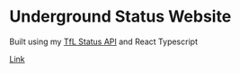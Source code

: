 # Underground Status Website

Built using my [TfL Status API](https://github.com/cxllm/tfl-status-api) and React Typescript

[Link](https://underground.cxllm.co.uk)

